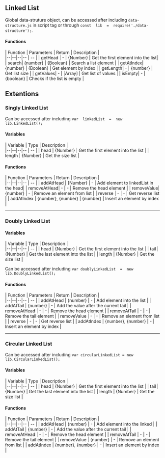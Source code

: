 ## Linked List

Global data-struture object, can be accessed after including  `data-structure.js`  in script tag or through  `const  lib  =  require('./data-structure');`.

#### Functions

| Function | Parameters | Return | Description |  
|--|--|--|-- | -- |
| getHead | - | {Number} | Get the first element into the list|
| search| {number} | {Boolean} | Search a list element |
| getAtIndex| {number} | {Boolean} | Get element by index |
| getLength| - | {number} | Get list size |
| getValues| - | [Array] | Get list of values |
| isEmpty| - | {boolean} | Checks if the list is empty |


## Extentions

### Singly Linked List

Can be accessed after including  `var  linkedList  =  new  lib.LinkedList();` 

#### Variables
| Variable | Type | Description |  
|--|--|--|-- | -- |
| head | {Number} | Get the first element into the list | 
| length | {Number} | Get the size list |

#### Functions
| Function | Parameters | Return | Description |  
|--|--|--|-- | -- |
| addAtHead | {Number} | - | Add element to linkedList in the head|
| removeAtHead| - | - | Remove the head element |
| removeValue| {number} | - | Remove an element from list |
| reverse | - | - | Get reverse list |
| addAtIndex | {number}, {number} | {number} | Insert an element by index |

____

### Doubly Linked List

#### Variables
| Variable | Type | Description |  
|--|--|--|-- | -- |
| head | {Number} | Get the first element into the list | 
| tail | {Number} | Get the last element into the list |
| length | {Number} | Get the size list |

Can be accessed after including  `var doublyLinkedList  =  new  lib.DoublyLinkedList();` 

#### Functions
| Function | Parameters | Return | Description |  
|--|--|--|-- | -- |
| addAtHead | {number} | - | Add element into the list |
| addAtTail | {number} | - | Add the value after the current tail |
| removeAtHead | - | - | Remove the head element  |
| removeAtTail | - | - | Remove the tail element |
| removeValue | - | - | Remove an element from list |
| reverse | - | - | Get reverse list |
| addAtIndex | {number}, {number} | - | Insert an element by index |

____

### Circular Linked List

Can be accessed after including  `var circularLinkedList = new  lib.CircularLinkedList();` 

#### Variables
| Variable | Type | Description |  
|--|--|--|-- | -- |
| head | {Number} | Get the first element into the list | 
| tail | {Number} | Get the last element into the list |
| length | {Number} | Get the size list |

#### Functions

| Function | Parameters | Return | Description |  
|--|--|--|-- | -- |
| addAtHead | {number} | - | Add element into the linked |
| addAtTail | {number} | - | Add the value after the current tail |
| removeAtHead | - | - | Remove the head element |
| removeAtTail | - | - | Remove the tail element |
| removeValue | {number} | - | Remove an element from list |
| addAtIndex | {number}, {number} | - | Insert an element by index |